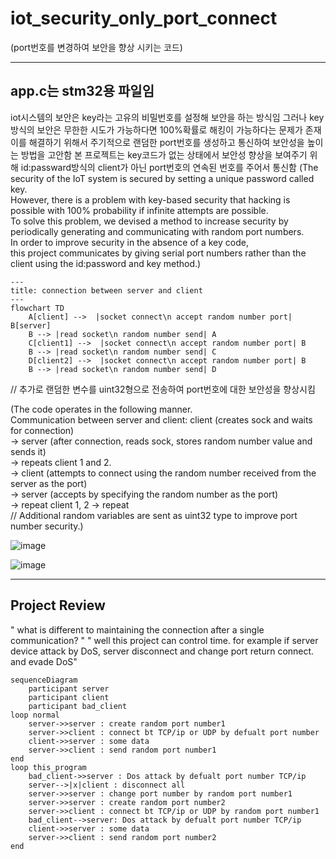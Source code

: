 # iot_security_only_port_connect
(port번호를 변경하여 보안을 향상 시키는 코드)

---
app.c는 stm32용 파일임 
---

iot시스템의 보안은 key라는 고유의 비밀번호를 설정해 보안을 하는 방식임
그러나 key방식의 보안은 무한한 시도가 가능하다면 100%확률로 해킹이 가능하다는 문제가 존재
이를 해결하기 위해서 주기적으로 랜덤한 port번호를 생성하고 통신하여 보안성을 높이는 방법을 고안함
본 프로젝트는 key코드가 없는 상태에서 보안성 향상을 보여주기 위해 id:passward방식의 client가 아닌 port번호의 연속된 번호를 주어서 통신함
(The security of the IoT system is secured by setting a unique password called key.  
However, there is a problem with key-based security that hacking is possible with 100% probability if infinite attempts are possible.  
To solve this problem, we devised a method to increase security by periodically generating and communicating with random port numbers.  
In order to improve security in the absence of a key code,   
this project communicates by giving serial port numbers rather than the client using the id:password and key method.)  

```mermaid
---
title: connection between server and client
---
flowchart TD
    A[client] -->  |socket connect\n accept random number port| B[server]
    B --> |read socket\n random number send| A
    C[client1] -->  |socket connect\n accept random number port| B
    B --> |read socket\n random number send| C
    D[client2] -->  |socket connect\n accept random number port| B
    B --> |read socket\n random number send| D
```
// 추가로 랜덤한 변수를 uint32형으로 전송하여 port번호에 대한 보안성을 향상시킴

(The code operates in the following manner.   
Communication between server and client: client (creates sock and waits for connection)  
-> server (after connection, reads sock, stores random number value and sends it)  
-> repeats client 1 and 2.  
-> client (attempts to connect using the random number received from the server as the port)  
-> server (accepts by specifying the random number as the port)   
-> repeat client 1, 2 -> repeat  
// Additional random variables are sent as uint32 type to improve port number security.)


![image](https://github.com/JSHTIRED/Port_Connect_not-key/assets/143377935/10f1d66e-5a9a-4bd2-a7b4-f8cd7b7ba137)


![image](https://github.com/JSHTIRED/Port_Connect_not-key/assets/143377935/3ea9b947-cb7f-43f6-8000-e18fa15ec30f)



---
Project Review
---
" what is different to maintaining the connection after a single communication? "
" well this project can control time. 
for example if server device attack by DoS, server disconnect and change port return connect.
and evade DoS"
```mermaid
sequenceDiagram
    participant server
    participant client
    participant bad_client
loop normal
    server->>server : create random port number1
    server->>client : connect bt TCP/ip or UDP by defualt port number
    client->>server : some data
    server->>client : send random port number1
end
loop this_program
    bad_client->>server : Dos attack by defualt port number TCP/ip
    server-->|x|client : disconnect all
    server->>server : change port number by random port number1
    server->>server : create random port number2
    server->>client : connect bt TCP/ip or UDP by random port number1
    bad_client-->server: Dos attack by defualt port number TCP/ip
    client->>server : some data
    server->>client : send random port number2
end
```
